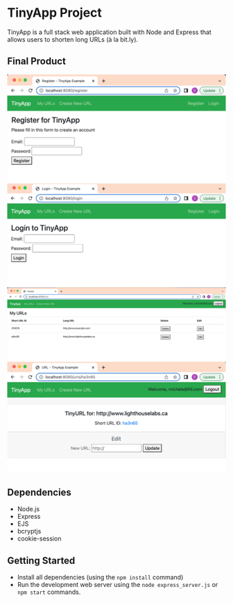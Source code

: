 # TinyApp Project

TinyApp is a full stack web application built with Node and Express that allows users to shorten long URLs (à la bit.ly).

## Final Product
!["register screenshot"](https://github.com/schmmv/tinyapp/blob/master/docs/urls-register.png?raw=true)
!["login screenshot"](https://github.com/schmmv/tinyapp/blob/master/docs/urls-login.png?raw=true)
!["urls index screenshot"](https://github.com/schmmv/tinyapp/blob/master/docs/urls-page.png?raw=true)
!["urls details screenshot"](https://github.com/schmmv/tinyapp/blob/master/docs/urls-show-edit.png?raw=true)

## Dependencies

- Node.js
- Express
- EJS
- bcryptjs
- cookie-session

## Getting Started

- Install all dependencies (using the `npm install` command)
- Run the development web server using the `node express_server.js` or `npm start` commands.
